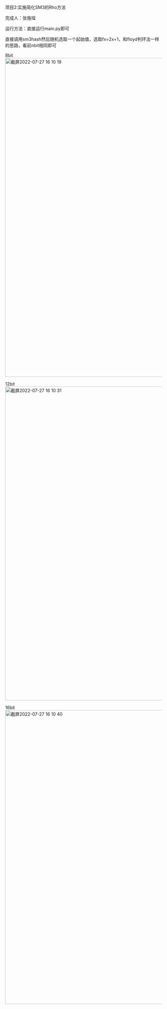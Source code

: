 项目2:实施简化SM3的Rho方法

完成人：张施珵

运行方法：直接运行main.py即可

直接调用sm3hash然后随机选取一个起始值，选取fx=2x+1，和floyd判环法一样的思路，看前nbit相同即可

8bit
<img width="1022" alt="截屏2022-07-27 16 10 19" src="https://user-images.githubusercontent.com/108727329/181196634-568f7e20-1a9e-4874-9dbb-3d15f578fb72.png">

12bit
<img width="1006" alt="截屏2022-07-27 16 10 31" src="https://user-images.githubusercontent.com/108727329/181196661-8d75bcb7-e65e-418e-94dd-31e8a5631630.png">

16bit
<img width="942" alt="截屏2022-07-27 16 10 40" src="https://user-images.githubusercontent.com/108727329/181196669-336694e7-ed75-4f90-ac10-1b4cbd19ad43.png">
